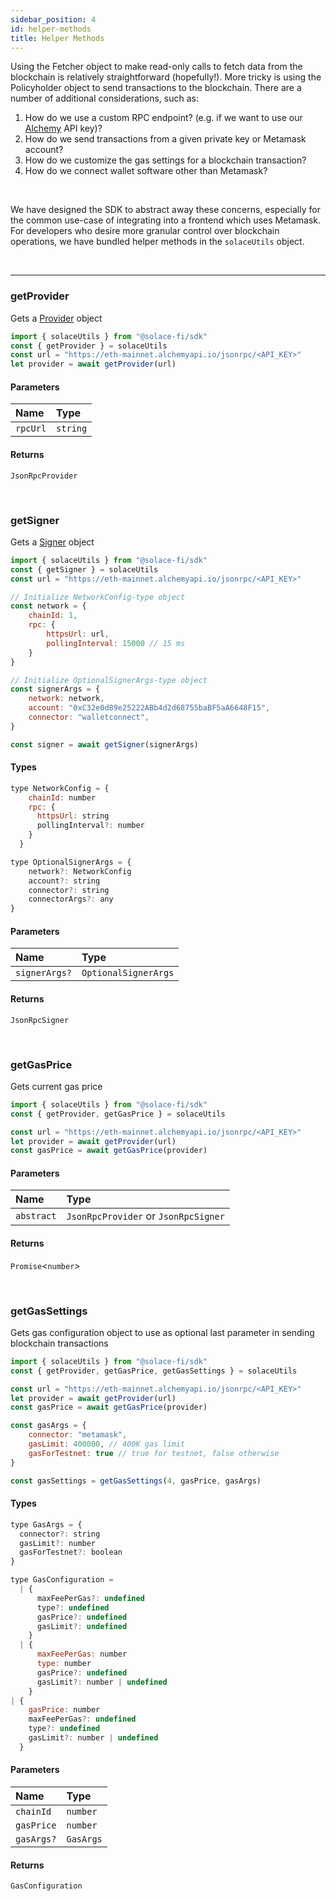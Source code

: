```yaml
---
sidebar_position: 4
id: helper-methods
title: Helper Methods
---
```


Using the Fetcher object to make read-only calls to fetch data from the blockchain is relatively straightforward (hopefully!). More tricky is using the Policyholder object to send transactions to the blockchain. There are a number of additional considerations, such as:


1. How do we use a custom RPC endpoint? (e.g. if we want to use our [Alchemy](https://www.alchemy.com/) API key)?
2. How do we send transactions from a given private key or Metamask account?
3. How do we customize the gas settings for a blockchain transaction?
4. How do we connect wallet software other than Metamask?

<br/>

We have designed the SDK to abstract away these concerns, especially for the common use-case of integrating into a frontend which uses Metamask. For developers who desire more granular control over blockchain operations, we have bundled helper methods in the `solaceUtils` object.

<br/>

---

### **getProvider**

Gets a [Provider](https://docs.ethers.io/v5/api/providers/) object

```js
import { solaceUtils } from "@solace-fi/sdk"
const { getProvider } = solaceUtils
const url = "https://eth-mainnet.alchemyapi.io/jsonrpc/<API_KEY>"
let provider = await getProvider(url)
```

#### Parameters

| Name | Type |
| :------ | :------ |
| `rpcUrl` | `string` |

#### Returns

`JsonRpcProvider`

<br/>

### **getSigner**

Gets a [Signer](https://docs.ethers.io/v5/api/signer/) object

```js
import { solaceUtils } from "@solace-fi/sdk"
const { getSigner } = solaceUtils
const url = "https://eth-mainnet.alchemyapi.io/jsonrpc/<API_KEY>"

// Initialize NetworkConfig-type object
const network = {
    chainId: 1,
    rpc: {
        httpsUrl: url,
        pollingInterval: 15000 // 15 ms
    }
}

// Initialize OptionalSignerArgs-type object
const signerArgs = {
    network: network,
    account: "0xC32e0d89e25222ABb4d2d68755baBF5aA6648F15",
    connector: "walletconnect",
}

const signer = await getSigner(signerArgs)
```

#### Types

```js
type NetworkConfig = {
    chainId: number
    rpc: {
      httpsUrl: string
      pollingInterval?: number
    }
  }
```

```js
type OptionalSignerArgs = {
    network?: NetworkConfig
    account?: string
    connector?: string
    connectorArgs?: any
}
```

#### Parameters

| Name | Type |
| :------ | :------ |
| `signerArgs?` | `OptionalSignerArgs` |

#### Returns

`JsonRpcSigner`

<br/>

### **getGasPrice**

Gets current gas price

```js
import { solaceUtils } from "@solace-fi/sdk"
const { getProvider, getGasPrice } = solaceUtils

const url = "https://eth-mainnet.alchemyapi.io/jsonrpc/<API_KEY>"
let provider = await getProvider(url)
const gasPrice = await getGasPrice(provider)
```

#### Parameters

| Name | Type |
| :------ | :------ |
| `abstract` | `JsonRpcProvider` or `JsonRpcSigner` |

#### Returns

`Promise`<`number`>

<br/>

### **getGasSettings**

Gets gas configuration object to use as optional last parameter in sending blockchain transactions

```js
import { solaceUtils } from "@solace-fi/sdk"
const { getProvider, getGasPrice, getGasSettings } = solaceUtils

const url = "https://eth-mainnet.alchemyapi.io/jsonrpc/<API_KEY>"
let provider = await getProvider(url)
const gasPrice = await getGasPrice(provider)

const gasArgs = {
    connector: "metamask",
    gasLimit: 400000, // 400K gas limit
    gasForTestnet: true // true for testnet, false otherwise
}

const gasSettings = getGasSettings(4, gasPrice, gasArgs)

```

#### Types

```js
type GasArgs = {
  connector?: string
  gasLimit?: number
  gasForTestnet?: boolean
}
```

```js
type GasConfiguration =
  | {
      maxFeePerGas?: undefined
      type?: undefined
      gasPrice?: undefined
      gasLimit?: undefined
    }
  | {
      maxFeePerGas: number
      type: number
      gasPrice?: undefined
      gasLimit?: number | undefined
    }
| {
    gasPrice: number
    maxFeePerGas?: undefined
    type?: undefined
    gasLimit?: number | undefined
  }
```

#### Parameters

| Name | Type |
| :------ | :------ |
| `chainId` | `number` |
| `gasPrice`| `number` |
| `gasArgs?` | `GasArgs` |

#### Returns

`GasConfiguration`